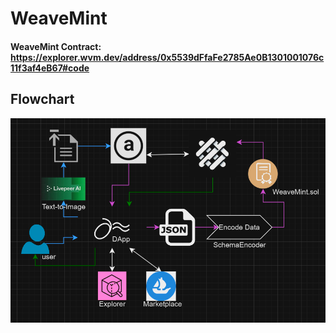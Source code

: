 # WeaveMint

#### WeaveMint Contract: https://explorer.wvm.dev/address/0x5539dFfaFe2785Ae0B1301001076c11f3af4eB67#code

## Flowchart

![Flowchart](image.png)
